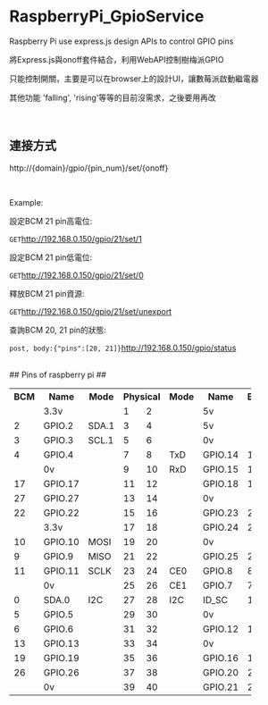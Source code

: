 # RaspberryPi_GpioService

Raspberry Pi use express.js design APIs to control GPIO pins

將Express.js與onoff套件結合，利用WebAPI控制樹梅派GPIO

只能控制開關，主要是可以在browser上的設計UI，讓數莓派啟動繼電器

其他功能 'falling', 'rising'等等的目前沒需求，之後要用再改

</br>

## 連接方式 ##

http://{domain}/gpio/{pin_num}/set/{onoff}

</br>
  
Example:

設定BCM 21 pin高電位:

`GET`http://192.168.0.150/gpio/21/set/1
  
設定BCM 21 pin低電位:

`GET`http://192.168.0.150/gpio/21/set/0
 
釋放BCM 21 pin資源:

`GET`http://192.168.0.150/gpio/21/set/unexport 
  
查詢BCM 20, 21 pin的狀態:

`post, body:{"pins":[20, 21]}`http://192.168.0.150/gpio/status

</br>
## Pins of raspberry pi ##
<table class="tg" style="undefined;table-layout: fixed; width: 433px">
<colgroup>
<col style="width: 43px">
<col style="width: 66px">
<col style="width: 60px">
<col style="width: 49px">
<col style="width: 50px">
<col style="width: 56px">
<col style="width: 66px">
<col style="width: 43px">
</colgroup>
  <tr>
    <th class="tg-amwm">BCM</th>
    <th class="tg-amwm">Name</th>
    <th class="tg-amwm">Mode</th>
    <th class="tg-amwm" colspan="2">Physical</th>
    <th class="tg-amwm">Mode</th>
    <th class="tg-amwm">Name</th>
    <th class="tg-amwm">BCM</th>
  </tr>
  <tr>
    <td class="tg-cmwg"></td>
    <td class="tg-cmwg">3.3v</td>
    <td class="tg-cmwg"></td>
    <td class="tg-7geq">1</td>
    <td class="tg-7geq">2</td>
    <td class="tg-3oug"></td>
    <td class="tg-3oug">5v</td>
    <td class="tg-3oug"></td>
  </tr>
  <tr>
    <td class="tg-baqh">2</td>
    <td class="tg-baqh">GPIO.2</td>
    <td class="tg-baqh">SDA.1</td>
    <td class="tg-7geq">3</td>
    <td class="tg-7geq">4</td>
    <td class="tg-3oug"></td>
    <td class="tg-3oug">5v</td>
    <td class="tg-3oug"></td>
  </tr>
  <tr>
    <td class="tg-baqh">3</td>
    <td class="tg-baqh">GPIO.3</td>
    <td class="tg-baqh">SCL.1</td>
    <td class="tg-7geq">5</td>
    <td class="tg-7geq">6</td>
    <td class="tg-6qw1"></td>
    <td class="tg-6qw1">0v</td>
    <td class="tg-6qw1"></td>
  </tr>
  <tr>
    <td class="tg-baqh">4</td>
    <td class="tg-baqh">GPIO.4</td>
    <td class="tg-baqh"></td>
    <td class="tg-7geq">7</td>
    <td class="tg-7geq">8</td>
    <td class="tg-baqh">TxD</td>
    <td class="tg-baqh">GPIO.14</td>
    <td class="tg-baqh">14</td>
  </tr>
  <tr>
    <td class="tg-6qw1"></td>
    <td class="tg-6qw1">0v</td>
    <td class="tg-6qw1"></td>
    <td class="tg-7geq">9</td>
    <td class="tg-7geq">10</td>
    <td class="tg-baqh">RxD</td>
    <td class="tg-baqh">GPIO.15</td>
    <td class="tg-baqh">15</td>
  </tr>
  <tr>
    <td class="tg-baqh">17</td>
    <td class="tg-baqh">GPIO.17</td>
    <td class="tg-baqh"></td>
    <td class="tg-7geq">11</td>
    <td class="tg-7geq">12</td>
    <td class="tg-baqh"></td>
    <td class="tg-baqh">GPIO.18</td>
    <td class="tg-baqh">18</td>
  </tr>
  <tr>
    <td class="tg-baqh">27</td>
    <td class="tg-baqh">GPIO.27</td>
    <td class="tg-baqh"></td>
    <td class="tg-7geq">13</td>
    <td class="tg-7geq">14</td>
    <td class="tg-6qw1"></td>
    <td class="tg-6qw1">0v</td>
    <td class="tg-6qw1"></td>
  </tr>
  <tr>
    <td class="tg-baqh">22</td>
    <td class="tg-baqh">GPIO.22</td>
    <td class="tg-baqh"></td>
    <td class="tg-7geq">15</td>
    <td class="tg-7geq">16</td>
    <td class="tg-baqh"></td>
    <td class="tg-baqh">GPIO.23</td>
    <td class="tg-baqh">23</td>
  </tr>
  <tr>
    <td class="tg-cmwg"></td>
    <td class="tg-cmwg">3.3v</td>
    <td class="tg-cmwg"></td>
    <td class="tg-7geq">17</td>
    <td class="tg-7geq">18</td>
    <td class="tg-baqh"></td>
    <td class="tg-baqh">GPIO.24</td>
    <td class="tg-baqh">24</td>
  </tr>
  <tr>
    <td class="tg-baqh">10</td>
    <td class="tg-baqh">GPIO.10</td>
    <td class="tg-baqh">MOSI</td>
    <td class="tg-7geq">19</td>
    <td class="tg-7geq">20</td>
    <td class="tg-6qw1"></td>
    <td class="tg-6qw1">0v</td>
    <td class="tg-6qw1"></td>
  </tr>
  <tr>
    <td class="tg-baqh">9</td>
    <td class="tg-baqh">GPIO.9</td>
    <td class="tg-baqh">MISO</td>
    <td class="tg-7geq">21</td>
    <td class="tg-7geq">22</td>
    <td class="tg-baqh"></td>
    <td class="tg-baqh">GPIO.25</td>
    <td class="tg-baqh">25</td>
  </tr>
  <tr>
    <td class="tg-baqh">11</td>
    <td class="tg-baqh">GPIO.11</td>
    <td class="tg-baqh">SCLK</td>
    <td class="tg-7geq">23</td>
    <td class="tg-7geq">24</td>
    <td class="tg-baqh">CE0</td>
    <td class="tg-baqh">GPIO.8</td>
    <td class="tg-baqh">8</td>
  </tr>
  <tr>
    <td class="tg-6qw1"></td>
    <td class="tg-6qw1">0v</td>
    <td class="tg-6qw1"></td>
    <td class="tg-7geq">25</td>
    <td class="tg-7geq">26</td>
    <td class="tg-baqh">CE1</td>
    <td class="tg-baqh">GPIO.7</td>
    <td class="tg-baqh">7</td>
  </tr>
  <tr>
    <td class="tg-baqh">0</td>
    <td class="tg-baqh">SDA.0</td>
    <td class="tg-baqh">I2C</td>
    <td class="tg-7geq">27</td>
    <td class="tg-7geq">28</td>
    <td class="tg-baqh">I2C</td>
    <td class="tg-baqh">ID_SC</td>
    <td class="tg-baqh">1</td>
  </tr>
  <tr>
    <td class="tg-baqh">5</td>
    <td class="tg-baqh">GPIO.5</td>
    <td class="tg-baqh"></td>
    <td class="tg-7geq">29</td>
    <td class="tg-7geq">30</td>
    <td class="tg-6qw1"></td>
    <td class="tg-6qw1">0v</td>
    <td class="tg-6qw1"></td>
  </tr>
  <tr>
    <td class="tg-baqh">6</td>
    <td class="tg-baqh">GPIO.6</td>
    <td class="tg-baqh"></td>
    <td class="tg-7geq">31</td>
    <td class="tg-7geq">32</td>
    <td class="tg-baqh"></td>
    <td class="tg-baqh">GPIO.12</td>
    <td class="tg-baqh">12</td>
  </tr>
  <tr>
    <td class="tg-baqh">13</td>
    <td class="tg-baqh">GPIO.13</td>
    <td class="tg-baqh"></td>
    <td class="tg-7geq">33</td>
    <td class="tg-7geq">34</td>
    <td class="tg-6qw1"></td>
    <td class="tg-6qw1">0v</td>
    <td class="tg-6qw1"></td>
  </tr>
  <tr>
    <td class="tg-baqh">19</td>
    <td class="tg-baqh">GPIO.19</td>
    <td class="tg-baqh"></td>
    <td class="tg-7geq">35</td>
    <td class="tg-7geq">36</td>
    <td class="tg-baqh"></td>
    <td class="tg-baqh">GPIO.16</td>
    <td class="tg-baqh">16</td>
  </tr>
  <tr>
    <td class="tg-baqh">26</td>
    <td class="tg-baqh">GPIO.26</td>
    <td class="tg-baqh"></td>
    <td class="tg-7geq">37</td>
    <td class="tg-7geq">38</td>
    <td class="tg-baqh"></td>
    <td class="tg-baqh">GPIO.20</td>
    <td class="tg-baqh">20</td>
  </tr>
  <tr>
    <td class="tg-6qw1"></td>
    <td class="tg-6qw1">0v</td>
    <td class="tg-6qw1"></td>
    <td class="tg-7geq">39</td>
    <td class="tg-7geq">40</td>
    <td class="tg-baqh"></td>
    <td class="tg-baqh">GPIO.21</td>
    <td class="tg-baqh">21</td>
  </tr>
</table>
